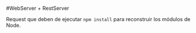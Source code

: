 #WebServer + RestServer

Request que deben de ejecutar ```npm install``` para reconstruir los módulos de Node.